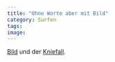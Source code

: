 ```yaml
---
title: "Ohne Worte aber mit Bild"
category: Surfen
tags: 
image: 
---
```


[Bild](http://www.bild.de) und der [Kniefall](http://www.bildblog.de/2372/bild-laesst-willy-brandt-fuer-sich-knien).